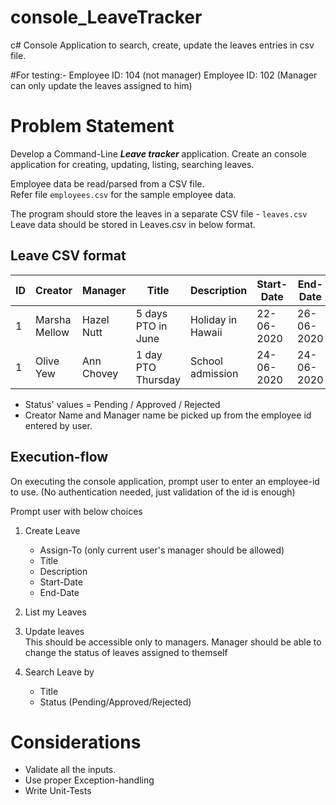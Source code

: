 # console_LeaveTracker
c# Console Application to search, create, update the leaves entries in csv file.

#For testing:-
Employee ID: 104 (not manager)
Employee ID: 102 (Manager can only update the leaves assigned to him)

# Problem Statement

Develop a Command-Line ***Leave tracker*** application.
Create an console application for creating, updating, listing, searching leaves.

Employee data be read/parsed from a CSV file.  
Refer file `employees.csv` for the sample employee data.

The program should store the leaves in a separate CSV file - `leaves.csv`
Leave data should be stored in Leaves.csv in below format.

## Leave CSV format

| ID | Creator       | Manager     | Title                    | Description           | Start-Date  | End-Date   | Status      |
|----|---------------|-------------|--------------------------|-----------------------|-------------|------------|-------------|
| 1  | Marsha Mellow | Hazel Nutt  |  5 days PTO in June      | Holiday in Hawaii     | 22-06-2020  | 26-06-2020 | Pending     |
| 1  | Olive Yew     | Ann Chovey  |  1 day PTO Thursday      | School admission      | 24-06-2020  | 24-06-2020 | Approved    |

- Status' values = Pending / Approved / Rejected
- Creator Name and Manager name be picked up from the employee id entered by
  user.

## Execution-flow
On executing the console application, prompt user to enter an employee-id to
use. (No authentication needed, just validation of the id is enough)

Prompt user with below choices
1. Create Leave
	- Assign-To (only current user's manager should be allowed)
	- Title
	- Description
	- Start-Date
	- End-Date
	
2. List my Leaves

3. Update leaves  
   This should be accessible only to managers.
   Manager should be able to change the status of leaves assigned to themself
	
3. Search Leave by
	- Title 
	- Status (Pending/Approved/Rejected)


# Considerations
- Validate all the inputs.
- Use proper Exception-handling
- Write Unit-Tests

